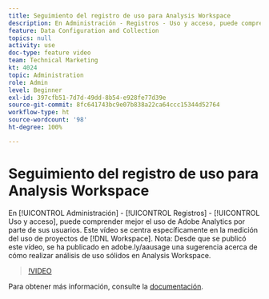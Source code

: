 ```yaml
---
title: Seguimiento del registro de uso para Analysis Workspace
description: En Administración - Registros - Uso y acceso, puede comprender mejor el uso de Adobe Analytics por parte de sus usuarios. Este vídeo se centra específicamente en la medición del uso de proyectos de Workspace.
feature: Data Configuration and Collection
topics: null
activity: use
doc-type: feature video
team: Technical Marketing
kt: 4024
topic: Administration
role: Admin
level: Beginner
exl-id: 397cfb51-7d7d-49dd-8b54-e928fe77d39e
source-git-commit: 8fc641743bc9e07b838a22ca64ccc15344d52764
workflow-type: ht
source-wordcount: '98'
ht-degree: 100%

---
```


# Seguimiento del registro de uso para Analysis Workspace

En [!UICONTROL Administración] - [!UICONTROL Registros] - [!UICONTROL Uso y acceso], puede comprender mejor el uso de Adobe Analytics por parte de sus usuarios. Este vídeo se centra específicamente en la medición del uso de proyectos de [!DNL Workspace]. Nota: Desde que se publicó este vídeo, se ha publicado en adobe.ly/aausage una sugerencia acerca de cómo realizar análisis de uso sólidos en Analysis Workspace.

>[!VIDEO](https://video.tv.adobe.com/v/29768/?quality=12&learn=on)

Para obtener más información, consulte la [documentación](https://experienceleague.adobe.com/docs/analytics/admin/admin-tools/logs.html?lang=es).

